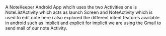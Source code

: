 A NoteKeeper Android App whcih uses the two Activities one is NoteListActivity which acts as launch Screen and NoteActivity which is used to edit note here i also explored the different intent features available in android such as implicit and explicit for implicit we are using the Gmail to send mail of our note Activity.
